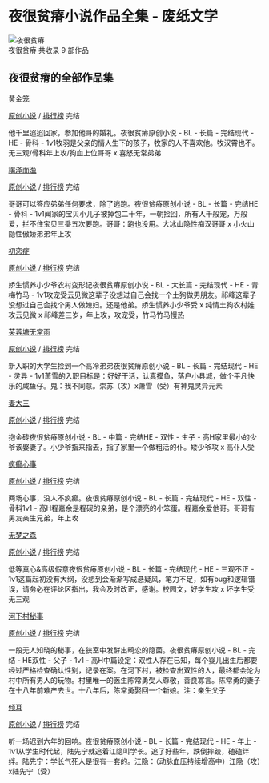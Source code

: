 # 夜很贫瘠小说作品全集 - 废纸文学

![夜很贫瘠](/assets/images/portraitBG.png)  
夜很贫瘠 共收录 9 部作品

## 夜很贫瘠的全部作品集

[黄金笼](/book/224369154158661/ "黄金笼")

[‎‎‌‍原‌‍‍‌创‍‎‌‌小说](/category/32705821835333/ "‎‎‌‍原‌‍‍‌创‍‎‌‌小说") / [排行榜](/rank/32705821835333/ "‎‎‌‍原‌‍‍‌创‍‎‌‌小说排名,排行榜") 完结

他千里迢迢回家，参加他哥的婚礼。夜很贫瘠‎‎‌‍原‌‍‍‌创‍‎‌‌小说 - BL - 长篇 - 完结‎‌‍现‍‌代‌‌‍‍‎ - HE - 骨科 - ‎‎‍‍‌1‌‎‍‎v‌‎‍‍1‎‍‍牧羽是父亲的情人生下的孩子，牧家的人不喜欢他。牧汉霄也不。无三观/骨科年上攻/狗血上位哥哥 x 喜怒无常弟弟

[竭泽而渔](/book/46640417022021/ "竭泽而渔")

[‎‎‌‍原‌‍‍‌创‍‎‌‌小说](/category/32705821835333/ "‎‎‌‍原‌‍‍‌创‍‎‌‌小说") / [排行榜](/rank/32705821835333/ "‎‎‌‍原‌‍‍‌创‍‎‌‌小说排名,排行榜") 完结

哥哥可以答应弟弟任何要求，除了逃跑。夜很贫瘠‎‎‌‍原‌‍‍‌创‍‎‌‌小说 - BL - 长篇 - 完结HE - 骨科 - ‎‎‍‍‌1‌‎‍‎v‌‎‍‍1‎‍‍闻家的宝贝小儿子被掉包二十年，一朝捡回，所有人千般宠，万般爱，拦不住宝贝三番五次要跑。哥哥：跑也没用。大冰山隐性痴汉哥哥 x 小火山隐性傲娇弟弟年上攻

[初恋症](/book/147234951737415/ "初恋症")

[‎‎‌‍原‌‍‍‌创‍‎‌‌小说](/category/32705821835333/ "‎‎‌‍原‌‍‍‌创‍‎‌‌小说") / [排行榜](/rank/32705821835333/ "‎‎‌‍原‌‍‍‌创‍‎‌‌小说排名,排行榜") 完结

娇生惯养小少爷农村变形记夜很贫瘠‎‎‌‍原‌‍‍‌创‍‎‌‌小说 - BL - 大长篇 - 完结‎‌现‍‌代‌‌‍‍‎ - HE - 青梅竹马 - ‎‎‍‍‌1‌‎‍‎v‌‎‍‍1‎‍‍攻宠受云见微这辈子没想过自己会找一个土狗做男朋友。祁峰这辈子没想过自己会找个男人做媳妇。还是他弟。娇生惯养小少爷受 x 纯情土狗农村娃攻云见微 x 祁峰差三岁，年上攻，攻宠受，竹马竹马慢热

[芙蓉塘无常雨](/book/300426970046533/ "芙蓉塘无常雨")

[‎‎‌‍原‌‍‍‌创‍‎‌‌小说](/category/32705821835333/ "‎‎‌‍原‌‍‍‌创‍‎‌‌小说") / [排行榜](/rank/32705821835333/ "‎‎‌‍原‌‍‍‌创‍‎‌‌小说排名,排行榜") 完结

新入职的大学生捡到一个高冷弟弟夜很贫瘠‎‎‌‍原‌‍‍‌创‍‎‌‌小说 - BL - 长篇 - 完结‎‌现‍‌代‌‌‍‍‎ - HE - 灵异 - ‎‎‍‍‌1‌‎‍‎v‌‎‍‍1‎‍‍萧雪的入职目标是：好好干活，认真摸鱼，落户小县城，做个平凡快乐的咸鱼仔。鬼：我不同意。崇苏（攻）x萧雪（受）有神鬼灵异元素

[妻大三](/book/71501525876805/ "妻大三")

[‎‎‌‍原‌‍‍‌创‍‎‌‌小说](/category/32705821835333/ "‎‎‌‍原‌‍‍‌创‍‎‌‌小说") / [排行榜](/rank/32705821835333/ "‎‎‌‍原‌‍‍‌创‍‎‌‌小说排名,排行榜") 完结

抱金砖夜很贫瘠‎‎‌‍原‌‍‍‌创‍‎‌‌小说 - BL - 中篇 - 完结HE - 双性 - 生子 - ‌‎‎‍高‍‍‌H‌‍家里最小的少爷该娶妻了。小少爷指来指去，指了家里一个做粗活的仆。矮少爷攻 x 高仆人受

[疯癫心事](/book/32705865871429/ "疯癫心事")

[‎‎‌‍原‌‍‍‌创‍‎‌‌小说](/category/32705821835333/ "‎‎‌‍原‌‍‍‌创‍‎‌‌小说") / [排行榜](/rank/32705821835333/ "‎‎‌‍原‌‍‍‌创‍‎‌‌小说排名,排行榜") 完结

两场心事，没人不疯癫。夜很贫瘠‎‎‌‍原‌‍‍‌创‍‎‌‌小说 - BL - 长篇 - 完结‎‌现‍‌代‌‌‍‍‎ - HE - 双性 - 骨科‎‎‍‍‌1‌‎‍‎v‌‎‍‍1‎‍‍ - ‌‎‎‍高‍‍‌H‌‍程嘉余是程砚的亲弟，是个漂亮的小笨蛋。程嘉余爱他哥。哥哥有男友亲生兄弟，年上攻

[无梦之森](/book/160579711774789/ "无梦之森")

[‎‎‌‍原‌‍‍‌创‍‎‌‌小说](/category/32705821835333/ "‎‎‌‍原‌‍‍‌创‍‎‌‌小说") / [排行榜](/rank/32705821835333/ "‎‎‌‍原‌‍‍‌创‍‎‌‌小说排名,排行榜") 完结

低等真心&高级假意夜很贫瘠‎‎‌‍原‌‍‍‌创‍‎‌‌小说 - BL - 长篇 - 完结‎‌现‍‌代‌‌‍‍‎ - HE - 三观不正 - ‎‎‍‍‌1‌‎‍‎v‌‎‍‍1‎‍‍这篇起初没有大纲，没想到会渐渐写成悬疑风，笔力不足，如有bug和逻辑错误，请务必在评论区指出，我会及时改正，感谢。校园文，好学生攻 x 坏学生受无三观

[河下村秘事](/book/32705865949253/ "河下村秘事")

[‎‎‌‍原‌‍‍‌创‍‎‌‌小说](/category/32705821835333/ "‎‎‌‍原‌‍‍‌创‍‎‌‌小说") / [排行榜](/rank/32705821835333/ "‎‎‌‍原‌‍‍‌创‍‎‌‌小说排名,排行榜") 完结

一段无人知晓的秘事，在狭室中发酵出畸恋的隐菌。夜很贫瘠‎‎‌‍原‌‍‍‌创‍‎‌‌小说 - BL - 完结 - HE双性 - 父子 - ‎‎‍‍‌1‌‎‍‎v‌‎‍‍1‎‍‍ - ‌‎‎‍高‍‍‌H‌‍中篇设定：双性人存在已知，每个婴儿出生后都要经过严格检查确认性别，记录在案。在河下村，被检查出双性的人，最终都会沦为村中所有男人的玩物。村里唯一的医生陈常勇受人尊敬，善良寡言。陈常勇的妻子在十八年前难产去世。十八年后，陈常勇娶回一个新娘。注：亲生父子

[倾耳](/book/353511103844421/ "倾耳")

[‎‎‌‍原‌‍‍‌创‍‎‌‌小说](/category/32705821835333/ "‎‎‌‍原‌‍‍‌创‍‎‌‌小说") / [排行榜](/rank/32705821835333/ "‎‎‌‍原‌‍‍‌创‍‎‌‌小说排名,排行榜") 完结

听一场迟到六年的回响。夜很贫瘠‎‎‌‍原‌‍‍‌创‍‎‌‌小说 - BL - 长篇 - 完结‎‌现‍‌代‌‌‍‍‎ - HE - 年上 - ‎‎‍‍‌1‌‎‍‎v‌‎‍‍1‎‍‍从学生时代起，陆先宁就追着江隐叫学长。追了好些年，跌倒摔跤，磕磕绊绊。陆先宁：学长气死人是很有一套的。江隐：（动脉血压持续增高中）江隐（攻）x陆先宁（受）